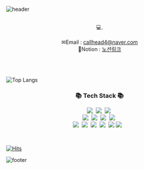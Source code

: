 <!--
**FriendshipLee/FriendshipLee** is a ✨ _special_ ✨ repository because its `README.md` (this file) appears on your GitHub profile.

Here are some ideas to get you started:

- 🔭 I’m currently working on ...
- 🌱 I’m currently learning ...
- 👯 I’m looking to collaborate on ...
- 🤔 I’m looking for help with ...
- 💬 Ask me about ...
- 📫 How to reach me: ...
- 😄 Pronouns: ...
- ⚡ Fun fact: ...
-->

![header](https://capsule-render.vercel.app/api?&type=waving&color=timeAuto&height=180&section=header&text=WooJung's%20Hub&fontSize=50&animation=fadeIn&fontAlignY=45)

<br>
<div align='center'>💻.</div>
<br>
<div align='center'> ✉Email : <a href="mailto:callhead4@naver.com">callhead4@naver.com</a></div>
<div align='center'> 🔗Notion : <a href="https://frost-ping-2ac.notion.site/1ee12f296914803c8a3eedf4c1cc6e48?source=copy_link">노션링크</a></div>
<br>
<br>
<br>

<!-- ![Anurag's GitHub stats](https://github-readme-stats.vercel.app/api?username=FriendshipLee&show_icons=true&theme=radical) -->
![Top Langs](https://github-readme-stats.vercel.app/api/top-langs/?username=FriendshipLee&layout=compact)



<h3 align="center">📚 Tech Stack 📚</h3>
<p align="center">
  <img src="https://img.shields.io/badge/Java-007396?style=flat-square&logo=Java&logoColor=white"/></a>&nbsp
  <img src="https://img.shields.io/badge/Python-7F52FF?style=flat-square&logo=Python&logoColor=white"/></a>&nbsp
  <img src="https://img.shields.io/badge/SpringBoot-6DB33F?style=flat-square&logo=Spring&logoColor=white"/></a>&nbsp
  <br>
  <img src="https://img.shields.io/badge/Mysql-6DB33F?style=flat-square&logo=MySql&logoColor=white"/></a>&nbsp
  <img src="https://img.shields.io/badge/Javascript-3DDC84?style=flat-square&logo=JavaScript&logoColor=white"/></a>&nbsp
  <img src="https://img.shields.io/badge/HTML-4285F4?style=flat-square&logo=HTML5&logoColor=white"/></a>&nbsp 
  <img src="https://img.shields.io/badge/CSS-E6522C?style=flat-square&logo=CSS&logoColor=white"/></a>&nbsp
  
  <br>
  <img src="https://img.shields.io/badge/Eclipse-E6B91E?style=flat-square&logo=eclipseide&logoColor=white"/></a>&nbsp 
  <img src="https://img.shields.io/badge/VisualStudioCode-4169E1?style=flat-square&logo=VisualStudioCode&logoColor=white"/></a>&nbsp
  <img src="https://img.shields.io/badge/DBeaver-009639?style=flat-square&logo=DBeaver&logoColor=white"/></a>&nbsp
  <img src="https://img.shields.io/badge/GitHub-2496ED?style=flat-square&logo=GitHub&logoColor=white"/></a>&nbsp
  <img src="https://img.shields.io/badge/Apache%20Tomcat-F8DC75?style=flat-square&logo=Apache%20Tomcat&logoColor=white"/>
  <img src="https://img.shields.io/badge/Vultr-2496ED?style=flat-square&logo=Vultr&logoColor=white"/></a>&nbsp
</a>&nbsp
</p>
<br>
<!--
<h3 align="center">🌈 Follow Me 🌈</h3>
<p align="center">
  <a href="https://velog.io/@hyeinisfree"><img src="https://img.shields.io/badge/Tech%20Blog-11B48A?style=flat-square&logo=Vimeo&logoColor=white&link=https://velog.io/@hyeinisfree"/></a>&nbsp
  <a href="https://www.instagram.com/dev.dobby/"><img src="https://img.shields.io/badge/Instagram-E4405F?style=flat-square&logo=Instagram&logoColor=white&link=https://www.instagram.com/hye_inisfree/"/></a>&nbsp
  <a href="mailto:kimhyein7110@gmail.com"><img src="https://img.shields.io/badge/Gmail-d14836?style=flat-square&logo=Gmail&logoColor=white&link=kimhyein7110@gmail.com"/></a>
-->
  
[![Hits](https://hits.seeyoufarm.com/api/count/incr/badge.svg?url=https%3A%2F%2Fgithub.com%2Fkimbongjune&count_bg=%2379C83D&title_bg=%23555555&icon=&icon_color=%23E7E7E7&title=hits&edge_flat=false)](https://hits.seeyoufarm.com)


![footer](https://capsule-render.vercel.app/api?type=waving&color=auto&height=100&section=footer)
